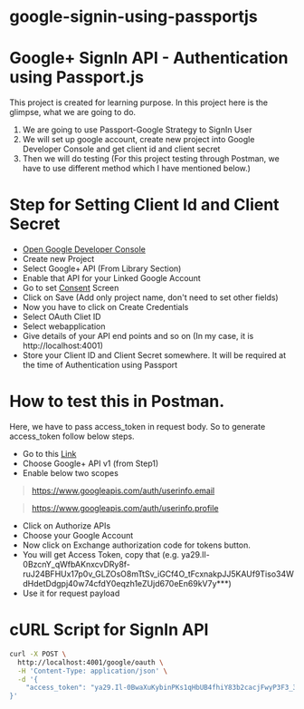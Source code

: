 # google-signin-using-passportjs

# Google+ SignIn API - Authentication using Passport.js

This project is created for learning purpose. In this project here is the glimpse, what we are going to do.
1. We are going to use Passport-Google Strategy to SignIn User
2. We will set up google account, create new project into Google Developer Console and get client id and client secret
3. Then we will do testing (For this project testing through Postman, we have to use different method which I have mentioned below.)


# Step for Setting Client Id and Client Secret

- [Open Google Developer Console](https://console.developers.google.com/)
- Create new Project
- Select Google+ API (From Library Section)
- Enable that API for your Linked Google Account
- Go to set [Consent](https://console.developers.google.com/apis/credentials/consent) Screen
- Click on Save (Add only project name, don't need to set other fields)
- Now you have to click on Create Credentials
- Select OAuth Cliet ID
- Select webapplication
- Give details of your API end points and so on (In my case, it is 	http://localhost:4001)
- Store your Client ID and Client Secret somewhere. It will be required at the time of Authentication using Passport


# How to test this in Postman.

Here, we have to pass access_token in request body. So to generate access_token follow below steps.

- Go to this [Link](https://developers.google.com/oauthplayground/)
- Choose Google+ API v1 (from Step1)
- Enable below two scopes
> https://www.googleapis.com/auth/userinfo.email

> https://www.googleapis.com/auth/userinfo.profile
- Click on Authorize APIs
- Choose your Google Account
- Now click on Exchange authorization code for tokens button.
- You will get Access Token, copy that (e.g. ya29.Il-0BzcnY_qWfbAKnxcvDRy8f-ruJ24BFHUx17p0v_GLZOsO8mTtSv_iGCf4O_tFcxnakpJJ5KAUf9Tiso34WdHdetDdgpj40w74cfdY0eqzh1eZUjd670eEn69kV7y***)
- Use it for request payload


# cURL Script for SignIn API

```sh
curl -X POST \
  http://localhost:4001/google/oauth \
  -H 'Content-Type: application/json' \
  -d '{
	"access_token": "ya29.Il-0BwaXuKybinPKs1qHbUB4fhiY83b2cacjFwyP3F3_3olUrpbsFzq3bW63iYsxfwLmM6-enNcZiS7CnwpZuswivkSMaEjIykWU1w2UzDkAtNrmu3xk6ibuUrAD3****"
}'
```